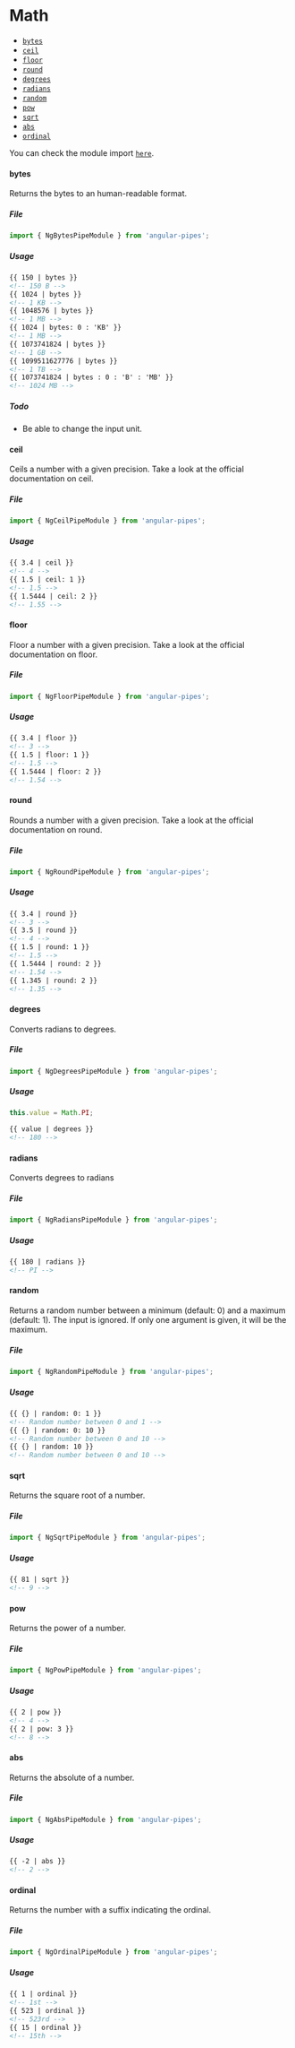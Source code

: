 # Math

- [`bytes`](#bytes)
- [`ceil`](#ceil)
- [`floor`](#floor)
- [`round`](#round)
- [`degrees`](#degrees)
- [`radians`](#degrees)
- [`random`](#random)
- [`pow`](#pow)
- [`sqrt`](#sqrt)
- [`abs`](#abs)
- [`ordinal`](#ordinal)

You can check the module import [`here`](./modules.md).

#### bytes

Returns the bytes to an human-readable format.

##### File

```typescript
import { NgBytesPipeModule } from 'angular-pipes';
```

##### Usage

```html
{{ 150 | bytes }}
<!-- 150 B -->
{{ 1024 | bytes }}
<!-- 1 KB -->
{{ 1048576 | bytes }}
<!-- 1 MB -->
{{ 1024 | bytes: 0 : 'KB' }}
<!-- 1 MB -->
{{ 1073741824 | bytes }}
<!-- 1 GB -->
{{ 1099511627776 | bytes }}
<!-- 1 TB -->
{{ 1073741824 | bytes : 0 : 'B' : 'MB' }}
<!-- 1024 MB -->
```

##### Todo

- Be able to change the input unit.

#### ceil

Ceils a number with a given precision. Take a look at the official documentation on ceil.

##### File

```typescript
import { NgCeilPipeModule } from 'angular-pipes';
```

##### Usage

```html
{{ 3.4 | ceil }}
<!-- 4 -->
{{ 1.5 | ceil: 1 }}
<!-- 1.5 -->
{{ 1.5444 | ceil: 2 }}
<!-- 1.55 -->
```

#### floor

Floor a number with a given precision. Take a look at the official documentation on floor.

##### File

```typescript
import { NgFloorPipeModule } from 'angular-pipes';
```

##### Usage

```html
{{ 3.4 | floor }}
<!-- 3 -->
{{ 1.5 | floor: 1 }}
<!-- 1.5 -->
{{ 1.5444 | floor: 2 }}
<!-- 1.54 -->
```

#### round

Rounds a number with a given precision. Take a look at the official documentation on round.

##### File

```typescript
import { NgRoundPipeModule } from 'angular-pipes';
```

##### Usage

```html
{{ 3.4 | round }}
<!-- 3 -->
{{ 3.5 | round }}
<!-- 4 -->
{{ 1.5 | round: 1 }}
<!-- 1.5 -->
{{ 1.5444 | round: 2 }}
<!-- 1.54 -->
{{ 1.345 | round: 2 }}
<!-- 1.35 -->
```

#### degrees

Converts radians to degrees.

##### File

```typescript
import { NgDegreesPipeModule } from 'angular-pipes';
```

##### Usage

```javascript
this.value = Math.PI;
```

```html
{{ value | degrees }}
<!-- 180 -->
```

#### radians

Converts degrees to radians

##### File

```typescript
import { NgRadiansPipeModule } from 'angular-pipes';
```

##### Usage

```html
{{ 180 | radians }}
<!-- PI -->
```

#### random

Returns a random number between a minimum (default: 0) and a maximum (default: 1).
The input is ignored.
If only one argument is given, it will be the maximum.

##### File

```typescript
import { NgRandomPipeModule } from 'angular-pipes';
```

##### Usage

```html
{{ {} | random: 0: 1 }}
<!-- Random number between 0 and 1 -->
{{ {} | random: 0: 10 }}
<!-- Random number between 0 and 10 -->
{{ {} | random: 10 }}
<!-- Random number between 0 and 10 -->
```

#### sqrt

Returns the square root of a number.

##### File

```typescript
import { NgSqrtPipeModule } from 'angular-pipes';
```

##### Usage

```html
{{ 81 | sqrt }}
<!-- 9 -->
```

#### pow

Returns the power of a number.

##### File

```typescript
import { NgPowPipeModule } from 'angular-pipes';
```

##### Usage

```html
{{ 2 | pow }}
<!-- 4 -->
{{ 2 | pow: 3 }}
<!-- 8 -->
```

#### abs

Returns the absolute of a number.

##### File

```typescript
import { NgAbsPipeModule } from 'angular-pipes';
```

##### Usage

```html
{{ -2 | abs }}
<!-- 2 -->
```

#### ordinal

Returns the number with a suffix indicating the ordinal.

##### File

```typescript
import { NgOrdinalPipeModule } from 'angular-pipes';
```

##### Usage

```html
{{ 1 | ordinal }}
<!-- 1st -->
{{ 523 | ordinal }}
<!-- 523rd -->
{{ 15 | ordinal }}
<!-- 15th -->
```
